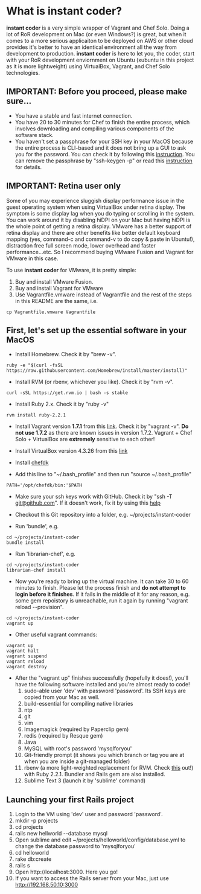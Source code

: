 # What is instant coder?
**instant coder** is a very simple wrapper of Vagrant and Chef Solo. Doing a lot of RoR development on Mac (or even Windows?) is great, but when it comes to a more serious applicaiton to be deployed on AWS or other cloud provides it's better to have an identical environment all the way from development to production. **instant coder** is here to let you, the coder, start with your RoR development enviornment on Ubuntu (xubuntu in this project as it is more lightweight) using VirtualBox, Vagrant, and Chef Solo technologies.

## IMPORTANT: Before you proceed, please make sure...
* You have a stable and fast internet connection.
* You have 20 to 30 minutes for Chef to finish the entire process, which involves downloading and compiling various components of the software stack.
* You haven't set a passphrase for your SSH key in your MacOS because the entire process is CLI-based and it does not bring up a GUI to ask you for the password. You can check it by following this <a href=http://unix.stackexchange.com/questions/120424/is-there-a-way-to-check-a-users-ssh-key-to-see-if-the-passphrase-is-blank target=_blank>instruction</a>. You can remove the passphrase by "ssh-keygen -p" or read this <a href=http://stackoverflow.com/questions/112396/how-do-i-remove-the-passphrase-for-the-ssh-key-without-having-to-create-a-new-ke target=_blank>instruction</a> for details.

## IMPORTANT: Retina user only
Some of you may experience sluggish display performance issue in the guest operating system when using VirtualBox under retina display. The symptom is some display lag when you do typing or scrolling in the system. You can work around it by disabling hiDPI on your Mac but having hiDPI is the whole point of getting a retina display. VMware has a better support of retina display and there are other benefits like better default keyboard mapping (yes, command-c and command-v to do copy & paste in Ubuntu!), distraction free full screen mode, lower overhead and faster performance...etc. So I recommend buying VMware Fusion and Vagrant for VMware in this case.

To use **instant coder** for VMware, it is pretty simple:

1. Buy and install VMware Fusion.
2. Buy and install Vagrant for VMware
3. Use Vagrantfile.vmware instead of Vagrantfile and the rest of the steps in this README are the same, i.e.
```
cp Vagrantfile.vmware Vagrantfile
```

## First, let's set up the essential software in your MacOS
* Install Homebrew. Check it by "brew -v".
```
ruby -e "$(curl -fsSL https://raw.githubusercontent.com/Homebrew/install/master/install)"
```

* Install RVM (or rbenv, whichever you like). Check it by "rvm -v".
```
curl -sSL https://get.rvm.io | bash -s stable
```

* Install Ruby 2.x. Check it by "ruby -v"
```
rvm install ruby-2.2.1
```

* Install Vagrant version **1.7.1** from this <a href=https://www.vagrantup.com/download-archive/v1.7.1.html target=_blank>link</a>. Check it by "vagrant -v". **Do not use 1.7.2** as there are known issues in version 1.7.2. Vagrant + Chef Solo + VirtualBox are **extremely** sensitive to each other!

* Install VirtualBox version 4.3.26 from this <a href=https://www.virtualbox.org/wiki/Downloads target=_blank>link</a>

* Install <a href=https://downloads.getchef.com/chef-dk/mac/#/ target=_blank>chefdk</a>

* Add this line to "~/.bash_profile" and then run "source ~/.bash_profile"
```
PATH='/opt/chefdk/bin:'$PATH
```

* Make sure your ssh keys work with GitHub. Check it by "ssh -T git@github.com". If it doesn't work, fix it by using this <a href=https://help.github.com/articles/generating-ssh-keys target=_blank>help</a>

* Checkout this Git repository into a folder, e.g. ~/projects/instant-coder

* Run 'bundle', e.g.
```
cd ~/projects/instant-coder
bundle install
```

* Run 'librarian-chef', e.g.
```
cd ~/projects/instant-coder
librarian-chef install
```

* Now you're ready to bring up the virtual machine. It can take 30 to 60 minutes to finish. Please let the process finish and **do not attempt to login before it finishes**. If it fails in the middle of it for any reason, e.g. some gem repoistory is unreachable, run it again by running "vagrant reload --provision".
```
cd ~/projects/instant-coder
vagrant up
```

* Other useful vagrant commands:
```
vagrant up
vagrant halt
vagrant suspend
vagrant reload
vagrant destroy
```

* After the "vagrant up" finishes successfully (hopefully it does!), you'll have the following software installed and you're almost ready to code!
  1. sudo-able user 'dev' with password 'password'. Its SSH keys are copied from your Mac as well.
  2. build-essential for compiling native libraries
  3. ntp
  4. git
  5. vim
  6. Imagemagick (required by Paperclip gem)
  7. redis (required by Resque gem)
  8. Java
  9. MySQL with root's password 'mysqlforyou'
  10. Git-friendly prompt (it shows you which branch or tag you are at when you are inside a git-managed folder)
  11. rbenv (a more light-weighted replacement for RVM. Check [this](https://github.com/sstephenson/rbenv) out!) with Ruby 2.2.1. Bundler and Rails gem are also installed.
  12. Sublime Text 3 (launch it by 'sublime' command)

## Launching your first Rails project
  1. Login to the VM using 'dev' user and password 'password'.
  2. mkdir -p projects
  3. cd projects
  4. rails new hellworld --database mysql
  5. Open sublime and edit ~/projects/helloworld/config/database.yml to change the database password to 'mysqlforyou'
  6. cd helloworld
  7. rake db:create
  8. rails s
  9. Open http://localhost:3000. Here you go!
  10. If you want to access the Rails server from your Mac, just use http://192.168.50.10:3000
